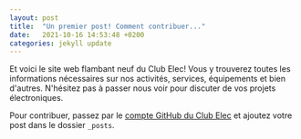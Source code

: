 ```yaml
---
layout: post
title:  "Un premier post! Comment contribuer..."
date:   2021-10-16 14:53:48 +0200
categories: jekyll update
---
```

Et voici le site web flambant neuf du Club Elec! Vous y trouverez toutes les informations nécessaires sur nos activités, services, équipements et bien d'autres. N'hésitez pas à passer nous voir pour discuter de vos projets électroniques.

Pour contribuer, passez par le [compte GitHub du Club Elec][github] et ajoutez votre post dans le dossier `_posts`.

[github]: https://github.com/UCLOUVAIN-CLUB-ELEC/UCLOUVAIN-CLUB-ELEC.github.io
